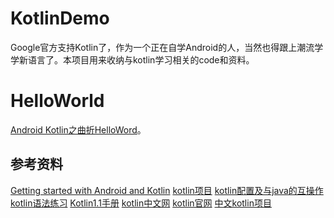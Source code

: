 # KotlinDemo
Google官方支持Kotlin了，作为一个正在自学Android的人，当然也得跟上潮流学学新语言了。本项目用来收纳与kotlin学习相关的code和资料。

# HelloWorld
[Android Kotlin之曲折HelloWord]()。


## 参考资料
[Getting started with Android and Kotlin](https://kotlinlang.org/docs/tutorials/kotlin-android.html) 
[kotlin项目](https://github.com/JetBrains/kotlin) 
[kotlin配置及与java的互操作](https://github.com/JetBrains/kotlin-examples) 
[kotlin语法练习](https://github.com/Kotlin/kotlin-koans) 
[Kotlin1.1手册](doc/kotlin-docs.pdf) 
[kotlin中文网](http://tanfujun.com/kotlin-web-site-cn/docs/reference/) 
[kotlin官网](https://kotlinlang.org/) 
[中文kotlin项目](https://github.com/huanglizhuo/kotlin-in-chinese) 
